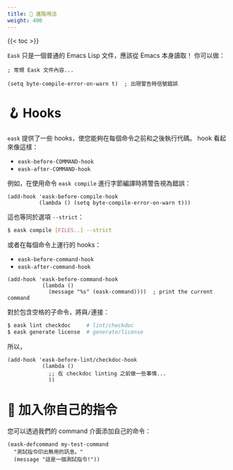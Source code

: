 ```yaml
---
title: 🔧 進階用法
weight: 400
---
```


{{< toc >}}

`Eask` 只是一個普通的 Emacs Lisp 文件，應該從 Emacs 本身讀取！ 你可以做：

```elisp
; 常規 Eask 文件內容...

(setq byte-compile-error-on-warn t)  ; 出現警告時信號錯誤
```

# 🪝 Hooks

`eask` 提供了一些 hooks，使您能夠在每個命令之前和之後執行代碼。 hook 看起來像這樣：

- `eask-before-COMMAND-hook`
- `eask-after-COMMAND-hook`

例如，在使用命令 `eask compile` 進行字節編譯時將警告視為錯誤：

```elisp
(add-hook 'eask-before-compile-hook
          (lambda () (setq byte-compile-error-on-warn t)))
```

這也等同於選項 `--strict`：

```sh
$ eask compile [FILES..] --strict
```

或者在每個命令上運行的 hooks：

- `eask-before-command-hook`
- `eask-after-command-hook`

```elisp
(add-hook 'eask-before-command-hook
           (lambda ()
             (message "%s" (eask-command))))  ; print the current command
```

對於包含空格的子命令，將與`/`連接：

```sh
$ eask lint checkdoc     # lint/checkdoc
$ eask generate license  # generate/license
```

所以，

```elisp
(add-hook 'eask-before-lint/checkdoc-hook
           (lambda ()
             ;; 在 checkdoc linting 之前做一些事情...
             ))
```

# 📇 加入你自己的指令

您可以透過我們的 command 介面添加自己的命令：

```elisp
(eask-defcommand my-test-command
  "測試指令印出無用的訊息。"
  (message "這是一個測試指令!"))
```
